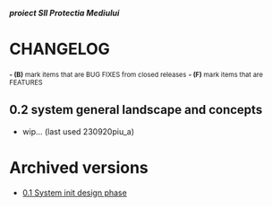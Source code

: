 ***proiect SII Protectia Mediului***



# CHANGELOG

<small>**- (B)** mark items that are BUG FIXES from closed releases</small>
<small>**- (F)** mark items that are FEATURES</small>


## 0.2 system general landscape and concepts

* wip... (last used 230920piu_a)




















# Archived versions

* [0.1 System init design phase](versions_history/CHANGELOG_0.1.md)



